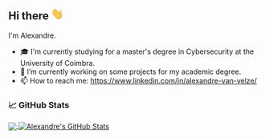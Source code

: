 ## Hi there <img src="https://raw.githubusercontent.com/alex6458/alex6458/master/icon/wave.gif" width="25px">
I'm Alexandre.

- 🎓 I'm currently studying for a master's degree in Cybersecurity at the University of Coimbra.
- 🔭 I’m currently working on some projects for my academic degree.
- 📫 How to reach me: https://www.linkedin.com/in/alexandre-van-velze/

### 📈 GitHub Stats

<a href="https://github.com/alex6458/alex6458"> <img align="center" src="https://github-readme-stats.vercel.app/api/top-langs/?username=alex6458&hide=html,tex&title_color=ffffff&text_color=c9cacc&icon_color=2bbc8a&bg_color=1d1f21&langs_count=3" />
</a>
<a href="https://github.com/alex6458/alex6458"> <img align="center" src="https://github-readme-stats.vercel.app/api?username=alex6458&show_icons=true&line_height=27&count_private=true&title_color=ffffff&text_color=c9cacc&icon_color=2bbc8a&bg_color=1d1f21" alt="Alexandre's GitHub Stats" />
</a>

<!--
**alex6458/alex6458** is a ✨ _special_ ✨ repository because its `README.md` (this file) appears on your GitHub profile.
Here are some ideas to get you started:

- 🎓 I'm currently studying for a bachelor's degree in Finance at the University of ABC.
- 🔭 I’m currently working on ...
- 🌱 I’m currently learning ...
- 👯 I’m looking to collaborate on ...
- 🤔 I’m looking for help with ...
- 💬 Ask me about ...
- 📫 How to reach me: ...
- 😄 Pronouns: ...
- ⚡ Fun fact: ...
-->
